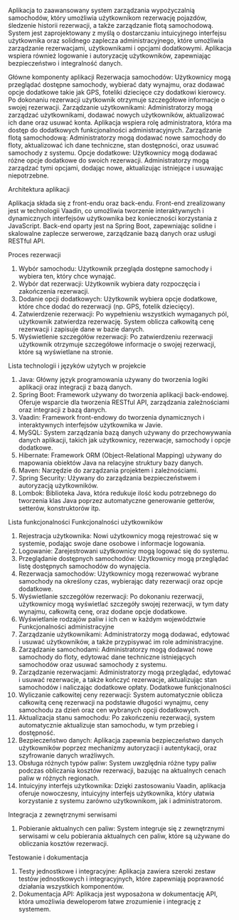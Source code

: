 
Aplikacja to zaawansowany system zarządzania wypożyczalnią samochodów, który
umożliwia użytkownikom rezerwację pojazdów, śledzenie historii rezerwacji, a także
zarządzanie flotą samochodową. System jest zaprojektowany z myślą o dostarczaniu
intuicyjnego interfejsu użytkownika oraz solidnego zaplecza administracyjnego, które
umożliwia zarządzanie rezerwacjami, użytkownikami i opcjami dodatkowymi. Aplikacja
wspiera również logowanie i autoryzację użytkowników, zapewniając bezpieczeństwo i
integralność danych.

Główne komponenty aplikacji
Rezerwacja samochodów: Użytkownicy mogą przeglądać dostępne samochody, wybierać
daty wynajmu, oraz dodawać opcje dodatkowe takie jak GPS, foteliki dziecięce czy
dodatkowi kierowcy. Po dokonaniu rezerwacji użytkownik otrzymuje szczegółowe informacje
o swojej rezerwacji.
Zarządzanie użytkownikami: Administratorzy mogą zarządzać użytkownikami, dodawać
nowych użytkowników, aktualizować ich dane oraz usuwać konta. Aplikacja wspiera rolę
administratora, która ma dostęp do dodatkowych funkcjonalności administracyjnych.
Zarządzanie flotą samochodową: Administratorzy mogą dodawać nowe samochody do
floty, aktualizować ich dane techniczne, stan dostępności, oraz usuwać samochody z
systemu.
Opcje dodatkowe: Użytkownicy mogą dodawać różne opcje dodatkowe do swoich
rezerwacji. Administratorzy mogą zarządzać tymi opcjami, dodając nowe, aktualizując
istniejące i usuwając niepotrzebne.

Architektura aplikacji

Aplikacja składa się z front-endu oraz back-endu. Front-end zrealizowany jest w technologii
Vaadin, co umożliwia tworzenie interaktywnych i dynamicznych interfejsów użytkownika bez
konieczności korzystania z JavaScript. Back-end oparty jest na Spring Boot, zapewniając
solidne i skalowalne zaplecze serwerowe, zarządzanie bazą danych oraz usługi RESTful
API.

Proces rezerwacji
1. Wybór samochodu: Użytkownik przegląda dostępne samochody i wybiera ten, który
chce wynająć.
2. Wybór dat rezerwacji: Użytkownik wybiera daty rozpoczęcia i zakończenia
rezerwacji.
3. Dodanie opcji dodatkowych: Użytkownik wybiera opcje dodatkowe, które chce
dodać do rezerwacji (np. GPS, fotelik dziecięcy).
4. Zatwierdzenie rezerwacji: Po wypełnieniu wszystkich wymaganych pól, użytkownik
zatwierdza rezerwację. System oblicza całkowitą cenę rezerwacji i zapisuje dane w
bazie danych.
5. Wyświetlenie szczegółów rezerwacji: Po zatwierdzeniu rezerwacji użytkownik
otrzymuje szczegółowe informacje o swojej rezerwacji, które są wyświetlane na
stronie.

Lista technologii i języków użytych w projekcie
1. Java: Główny język programowania używany do tworzenia logiki aplikacji oraz
integracji z bazą danych.
2. Spring Boot: Framework używany do tworzenia aplikacji back-endowej. Oferuje
wsparcie dla tworzenia RESTful API, zarządzania zależnościami oraz integracji z
bazą danych.
3. Vaadin: Framework front-endowy do tworzenia dynamicznych i interaktywnych
interfejsów użytkownika w Javie.
4. MySQL: System zarządzania bazą danych używany do przechowywania danych
aplikacji, takich jak użytkownicy, rezerwacje, samochody i opcje dodatkowe.
5. Hibernate: Framework ORM (Object-Relational Mapping) używany do mapowania
obiektów Java na relacyjne struktury bazy danych.
6. Maven: Narzędzie do zarządzania projektem i zależnościami.
7. Spring Security: Używany do zarządzania bezpieczeństwem i autoryzacją
użytkowników.
8. Lombok: Biblioteka Java, która redukuje ilość kodu potrzebnego do tworzenia klas
Java poprzez automatyczne generowanie getterów, setterów, konstruktorów itp.

Lista funkcjonalności
Funkcjonalności użytkowników
1. Rejestracja użytkownika: Nowi użytkownicy mogą rejestrować się w systemie,
podając swoje dane osobowe i informacje logowania.
2. Logowanie: Zarejestrowani użytkownicy mogą logować się do systemu.
3. Przeglądanie dostępnych samochodów: Użytkownicy mogą przeglądać listę
dostępnych samochodów do wynajęcia.
4. Rezerwacja samochodów: Użytkownicy mogą rezerwować wybrane samochody na
określony czas, wybierając daty rezerwacji oraz opcje dodatkowe.
5. Wyświetlanie szczegółów rezerwacji: Po dokonaniu rezerwacji, użytkownicy mogą
wyświetlać szczegóły swojej rezerwacji, w tym daty wynajmu, całkowitą cenę, oraz
dodane opcje dodatkowe.
6. Wyświetlanie rodzajów paliw i ich cen w każdym województwie
Funkcjonalności administracyjne
1. Zarządzanie użytkownikami: Administratorzy mogą dodawać, edytować i usuwać
użytkowników, a także przypisywać im role administracyjne.
2. Zarządzanie samochodami: Administratorzy mogą dodawać nowe samochody do
floty, edytować dane techniczne istniejących samochodów oraz usuwać samochody
z systemu.
3. Zarządzanie rezerwacjami: Administratorzy mogą przeglądać, edytować i usuwać
rezerwacje, a także kończyć rezerwacje, aktualizując stan samochodów i naliczając
dodatkowe opłaty.
Dodatkowe funkcjonalności
1. Wyliczanie całkowitej ceny rezerwacji: System automatycznie oblicza całkowitą
cenę rezerwacji na podstawie długości wynajmu, ceny samochodu za dzień oraz cen
wybranych opcji dodatkowych.
2. Aktualizacja stanu samochodu: Po zakończeniu rezerwacji, system automatycznie
aktualizuje stan samochodu, w tym przebieg i dostępność.
3. Bezpieczeństwo danych: Aplikacja zapewnia bezpieczeństwo danych
użytkowników poprzez mechanizmy autoryzacji i autentykacji, oraz szyfrowanie
danych wrażliwych.
4. Obsługa różnych typów paliw: System uwzględnia różne typy paliw podczas
obliczania kosztów rezerwacji, bazując na aktualnych cenach paliw w różnych
regionach.
5. Intuicyjny interfejs użytkownika: Dzięki zastosowaniu Vaadin, aplikacja oferuje
nowoczesny, intuicyjny interfejs użytkownika, który ułatwia korzystanie z systemu
zarówno użytkownikom, jak i administratorom.

Integracja z zewnętrznymi serwisami
1. Pobieranie aktualnych cen paliw: System integruje się z zewnętrznymi serwisami
w celu pobierania aktualnych cen paliw, które są używane do obliczania kosztów
rezerwacji.

Testowanie i dokumentacja
1. Testy jednostkowe i integracyjne: Aplikacja zawiera szeroki zestaw testów
jednostkowych i integracyjnych, które zapewniają poprawność działania wszystkich
komponentów.
2. Dokumentacja API: Aplikacja jest wyposażona w dokumentację API, która
umożliwia deweloperom łatwe zrozumienie i integrację z systemem.
